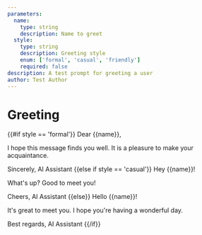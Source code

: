 ```yaml
---
parameters:
  name:
    type: string
    description: Name to greet
  style:
    type: string
    description: Greeting style
    enum: ['formal', 'casual', 'friendly']
    required: false
description: A test prompt for greeting a user
author: Test Author
---
```

# Greeting

{{#if style == 'formal'}}
Dear {{name}},

I hope this message finds you well. It is a pleasure to make your acquaintance.

Sincerely,
AI Assistant
{{else if style == 'casual'}}
Hey {{name}}!

What's up? Good to meet you!

Cheers,
AI Assistant
{{else}}
Hello {{name}}!

It's great to meet you. I hope you're having a wonderful day.

Best regards,
AI Assistant
{{/if}}